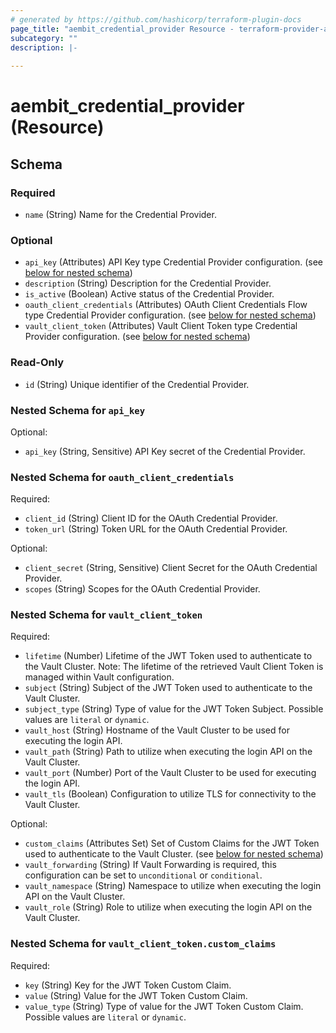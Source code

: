```yaml
---
# generated by https://github.com/hashicorp/terraform-plugin-docs
page_title: "aembit_credential_provider Resource - terraform-provider-aembit"
subcategory: ""
description: |-
  
---
```


# aembit_credential_provider (Resource)





<!-- schema generated by tfplugindocs -->
## Schema

### Required

- `name` (String) Name for the Credential Provider.

### Optional

- `api_key` (Attributes) API Key type Credential Provider configuration. (see [below for nested schema](#nestedatt--api_key))
- `description` (String) Description for the Credential Provider.
- `is_active` (Boolean) Active status of the Credential Provider.
- `oauth_client_credentials` (Attributes) OAuth Client Credentials Flow type Credential Provider configuration. (see [below for nested schema](#nestedatt--oauth_client_credentials))
- `vault_client_token` (Attributes) Vault Client Token type Credential Provider configuration. (see [below for nested schema](#nestedatt--vault_client_token))

### Read-Only

- `id` (String) Unique identifier of the Credential Provider.

<a id="nestedatt--api_key"></a>
### Nested Schema for `api_key`

Optional:

- `api_key` (String, Sensitive) API Key secret of the Credential Provider.


<a id="nestedatt--oauth_client_credentials"></a>
### Nested Schema for `oauth_client_credentials`

Required:

- `client_id` (String) Client ID for the OAuth Credential Provider.
- `token_url` (String) Token URL for the OAuth Credential Provider.

Optional:

- `client_secret` (String, Sensitive) Client Secret for the OAuth Credential Provider.
- `scopes` (String) Scopes for the OAuth Credential Provider.


<a id="nestedatt--vault_client_token"></a>
### Nested Schema for `vault_client_token`

Required:

- `lifetime` (Number) Lifetime of the JWT Token used to authenticate to the Vault Cluster. Note: The lifetime of the retrieved Vault Client Token is managed within Vault configuration.
- `subject` (String) Subject of the JWT Token used to authenticate to the Vault Cluster.
- `subject_type` (String) Type of value for the JWT Token Subject. Possible values are `literal` or `dynamic`.
- `vault_host` (String) Hostname of the Vault Cluster to be used for executing the login API.
- `vault_path` (String) Path to utilize when executing the login API on the Vault Cluster.
- `vault_port` (Number) Port of the Vault Cluster to be used for executing the login API.
- `vault_tls` (Boolean) Configuration to utilize TLS for connectivity to the Vault Cluster.

Optional:

- `custom_claims` (Attributes Set) Set of Custom Claims for the JWT Token used to authenticate to the Vault Cluster. (see [below for nested schema](#nestedatt--vault_client_token--custom_claims))
- `vault_forwarding` (String) If Vault Forwarding is required, this configuration can be set to `unconditional` or `conditional`.
- `vault_namespace` (String) Namespace to utilize when executing the login API on the Vault Cluster.
- `vault_role` (String) Role to utilize when executing the login API on the Vault Cluster.

<a id="nestedatt--vault_client_token--custom_claims"></a>
### Nested Schema for `vault_client_token.custom_claims`

Required:

- `key` (String) Key for the JWT Token Custom Claim.
- `value` (String) Value for the JWT Token Custom Claim.
- `value_type` (String) Type of value for the JWT Token Custom Claim. Possible values are `literal` or `dynamic`.
